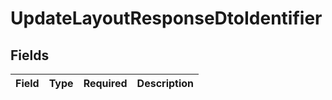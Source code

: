 # UpdateLayoutResponseDtoIdentifier


## Fields

| Field       | Type        | Required    | Description |
| ----------- | ----------- | ----------- | ----------- |